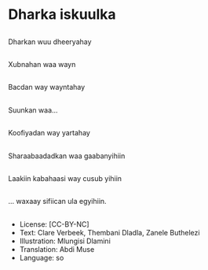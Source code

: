 # Dharka iskuulka

##
Dharkan wuu dheeryahay

##
Xubnahan waa wayn

##
Bacdan way wayntahay

##
Suunkan waa...

##
Koofiyadan way yartahay

##
Sharaabaadadkan waa gaabanyihiin

##
Laakiin kabahaasi way cusub yihiin

##
... waxaay sifiican ula egyihiin.

##
* License: [CC-BY-NC]
* Text: Clare Verbeek, Thembani Dladla, Zanele Buthelezi
* Illustration: Mlungisi Dlamini
* Translation: Abdi Muse
* Language: so
